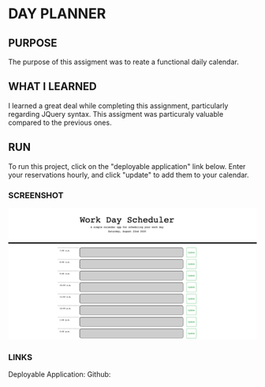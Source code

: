 # DAY PLANNER

## PURPOSE
The purpose of this assigment was to reate a functional daily calendar.

## WHAT I LEARNED
I learned a great deal while completing this assignment, particularly regarding JQuery syntax. This assigment was particuraly valuable compared to the previous ones.

## RUN
To run this project, click on the "deployable application" link below. Enter your reservations hourly, and click "update" to add them to your calendar.

### SCREENSHOT
![project screenshot](develop/images/screenshot.png)

### LINKS
Deployable Application:
Github: 